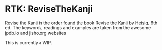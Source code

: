 # RTK: ReviseTheKanji

Revise the Kanji in the order found the book Revise the Kanji by Heisig, 6th ed.
The keywords, readings and examples are taken from the awesome jpdb.io and jisho.org websites

This is currently a WIP.
